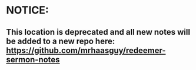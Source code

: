 # NOTICE:
## This location is deprecated and all new notes will be added to a new repo here: https://github.com/mrhaasguy/redeemer-sermon-notes
